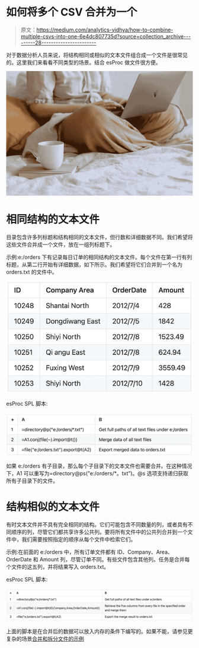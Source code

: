 # 如何将多个 CSV 合并为一个

> 原文：<https://medium.com/analytics-vidhya/how-to-combine-multiple-csvs-into-one-6e4dc807735d?source=collection_archive---------28----------------------->

对于数据分析人员来说，将结构相同或相似的文本文件组合成一个文件是很常见的。这里我们来看看不同类型的场景。结合 esProc 做文件很方便。

![](img/64b7130fed4c36de2b52605004bdd96e.png)

# 相同结构的文本文件

目录包含许多列标题和结构相同的文本文件，但行数和详细数据不同。我们希望将这些文件合并成一个文件，放在一组列标题下。

示例:e:/orders 下有记录每日订单的相同结构的文本文件。每个文件在第一行有列标题，从第二行开始有详细数据，如下所示。我们希望将它们合并到一个名为 orders.txt 的文件中。

![](img/6fae757f2f254292ac98db7e1b0af5ef.png)

esProc SPL 脚本:

![](img/3bb77c74d2914f06d542f446af743a7e.png)

如果 e:/orders 有子目录，那么每个子目录下的文本文件也需要合并。在这种情况下，A1 可以重写为=directory@ps("e:/orders/*。txt”)。@s 选项支持递归获取所有子目录下的文件。

# 结构相似的文本文件

有时文本文件并不具有完全相同的结构。它们可能包含不同数量的列，或者具有不同顺序的列，尽管它们都共享许多公共列。要将所有文件中的公共列合并到一个文件中，我们需要按照指定的顺序从每个文件中检索它们。

示例:在前面的 e:/orders 中，所有订单文件都有 ID、Company、Area、OrderDate 和 Amount 列，尽管订单不同。有些文件包含其他列。任务是合并每个文件的这五列，并将结果写入 orders.txt。

esProc SPL 脚本:

![](img/e501339f10dac4aa65eee7f9b1b8ff7d.png)

上面的脚本是在合并后的数据可以放入内存的条件下编写的。如果不能，请参见更复杂的场景[合并和拆分文件的示例](http://c.raqsoft.com/article/1600309450633)